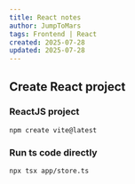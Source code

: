 ```yaml
---
title: React notes
author: JumpToMars
tags: Frontend | React
created: 2025-07-28
updated: 2025-07-28
---
```


## Create React project

### ReactJS project

```
npm create vite@latest
```

### Run ts code directly

```
npx tsx app/store.ts
```
